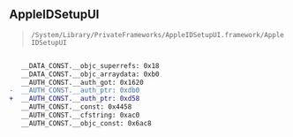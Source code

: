 ## AppleIDSetupUI

> `/System/Library/PrivateFrameworks/AppleIDSetupUI.framework/AppleIDSetupUI`

```diff

   __DATA_CONST.__objc_superrefs: 0x18
   __DATA_CONST.__objc_arraydata: 0xb0
   __AUTH_CONST.__auth_got: 0x1620
-  __AUTH_CONST.__auth_ptr: 0xdb0
+  __AUTH_CONST.__auth_ptr: 0xd58
   __AUTH_CONST.__const: 0x4458
   __AUTH_CONST.__cfstring: 0xac0
   __AUTH_CONST.__objc_const: 0x6ac8

```
